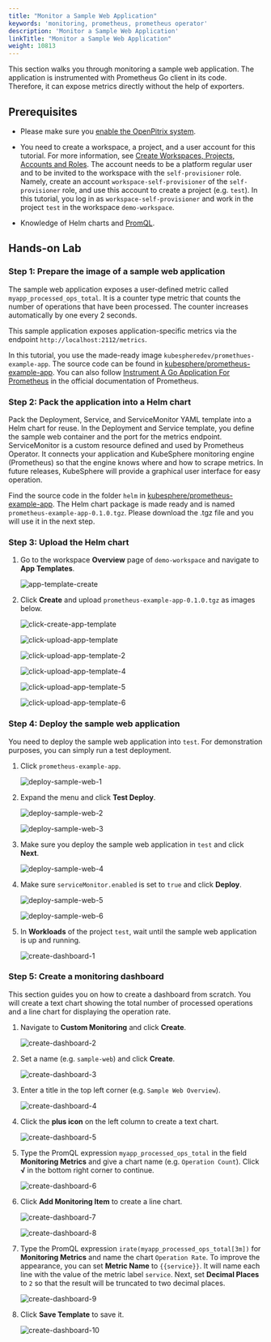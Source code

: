```yaml
---
title: "Monitor a Sample Web Application"
keywords: 'monitoring, prometheus, prometheus operator'
description: 'Monitor a Sample Web Application'
linkTitle: "Monitor a Sample Web Application"
weight: 10813
---
```


This section walks you through monitoring a sample web application. The application is instrumented with Prometheus Go client in its code. Therefore, it can expose metrics directly without the help of exporters.

## Prerequisites

- Please make sure you [enable the OpenPitrix system](../../../../pluggable-components/app-store/).
- You need to create a workspace, a project, and a user account for this tutorial. For more information, see [Create Workspaces, Projects, Accounts and Roles](../../../../quick-start/create-workspace-and-project/). The account needs to be a platform regular user and to be invited to the workspace with the `self-provisioner` role. Namely, create an account `workspace-self-provisioner` of the `self-provisioner` role, and use this account to create a project (e.g. `test`). In this tutorial, you log in as `workspace-self-provisioner` and work in the project `test` in the workspace `demo-workspace`.

- Knowledge of Helm charts and [PromQL](https://prometheus.io/docs/prometheus/latest/querying/examples/).

## Hands-on Lab

### Step 1: Prepare the image of a sample web application

The sample web application exposes a user-defined metric called `myapp_processed_ops_total`. It is a counter type metric that counts the number of operations that have been processed. The counter increases automatically by one every 2 seconds.

This sample application exposes application-specific metrics via the endpoint `http://localhost:2112/metrics`.

In this tutorial, you use the made-ready image `kubespheredev/promethues-example-app`. The source code can be found in [kubesphere/prometheus-example-app](https://github.com/kubesphere/prometheus-example-app). You can also follow [Instrument A Go Application For Prometheus](https://prometheus.io/docs/guides/go-application/) in the official documentation of Prometheus.

### Step 2: Pack the application into a Helm chart

Pack the Deployment, Service, and ServiceMonitor YAML template into a Helm chart for reuse. In the Deployment and Service template, you define the sample web container and the port for the metrics endpoint. ServiceMonitor is a custom resource defined and used by Prometheus Operator. It connects your application and KubeSphere monitoring engine (Prometheus) so that the engine knows where and how to scrape metrics. In future releases, KubeSphere will provide a graphical user interface for easy operation.

Find the source code in the folder `helm` in [kubesphere/prometheus-example-app](https://github.com/kubesphere/prometheus-example-app). The Helm chart package is made ready and is named `prometheus-example-app-0.1.0.tgz`. Please download the .tgz file and you will use it in the next step.

### Step 3: Upload the Helm chart

1. Go to the workspace **Overview** page of `demo-workspace` and navigate to **App Templates**.

    ![app-template-create](/images/docs/project-user-guide/custom-application-monitoring/app-template-create.jpg)

2. Click **Create** and upload `prometheus-example-app-0.1.0.tgz` as images below.

    ![click-create-app-template](/images/docs/project-user-guide/custom-application-monitoring/click-create-app-template.jpg)

    ![click-upload-app-template](/images/docs/project-user-guide/custom-application-monitoring/click-upload-app-template.jpg)

    ![click-upload-app-template-2](/images/docs/project-user-guide/custom-application-monitoring/click-upload-app-template-2.jpg)

    ![click-upload-app-template-4](/images/docs/project-user-guide/custom-application-monitoring/click-upload-app-template-4.jpg)

    ![click-upload-app-template-5](/images/docs/project-user-guide/custom-application-monitoring/click-upload-app-template-5.jpg)

    ![click-upload-app-template-6](/images/docs/project-user-guide/custom-application-monitoring/click-upload-app-template-6.jpg)

### Step 4: Deploy the sample web application

You need to deploy the sample web application into `test`. For demonstration purposes, you can simply run a test deployment.

1. Click `prometheus-example-app`.

    ![deploy-sample-web-1](/images/docs/project-user-guide/custom-application-monitoring/deploy-sample-web-1.jpg)

2. Expand the menu and click **Test Deploy**.

    ![deploy-sample-web-2](/images/docs/project-user-guide/custom-application-monitoring/deploy-sample-web-2.jpg)

    ![deploy-sample-web-3](/images/docs/project-user-guide/custom-application-monitoring/deploy-sample-web-3.jpg)

3. Make sure you deploy the sample web application in `test` and click **Next**.

    ![deploy-sample-web-4](/images/docs/project-user-guide/custom-application-monitoring/deploy-sample-web-4.jpg)

4. Make sure `serviceMonitor.enabled` is set to `true` and click **Deploy**.

    ![deploy-sample-web-5](/images/docs/project-user-guide/custom-application-monitoring/deploy-sample-web-5.jpg)

    ![deploy-sample-web-6](/images/docs/project-user-guide/custom-application-monitoring/deploy-sample-web-6.jpg)

5. In **Workloads** of the project `test`, wait until the sample web application is up and running.

    ![create-dashboard-1](/images/docs/project-user-guide/custom-application-monitoring/create-dashboard-1.jpg)

### Step 5: Create a monitoring dashboard

This section guides you on how to create a dashboard from scratch. You will create a text chart showing the total number of processed operations and a line chart for displaying the operation rate.

1. Navigate to **Custom Monitoring** and click **Create**.

    ![create-dashboard-2](/images/docs/project-user-guide/custom-application-monitoring/create-dashboard-2.jpg)

2. Set a name (e.g. `sample-web`) and click **Create**.

    ![create-dashboard-3](/images/docs/project-user-guide/custom-application-monitoring/create-dashboard-3.jpg)

3. Enter a title in the top left corner (e.g. `Sample Web Overview`).

    ![create-dashboard-4](/images/docs/project-user-guide/custom-application-monitoring/create-dashboard-4.jpg)

4. Click the **plus icon** on the left column to create a text chart.

    ![create-dashboard-5](/images/docs/project-user-guide/custom-application-monitoring/create-dashboard-5.jpg)

5. Type the PromQL expression `myapp_processed_ops_total` in the field **Monitoring Metrics** and give a chart name (e.g. `Operation Count`). Click **√** in the bottom right corner to continue.

    ![create-dashboard-6](/images/docs/project-user-guide/custom-application-monitoring/create-dashboard-6.jpg)

6. Click **Add Monitoring Item** to create a line chart.

    ![create-dashboard-7](/images/docs/project-user-guide/custom-application-monitoring/create-dashboard-7.jpg)

    ![create-dashboard-8](/images/docs/project-user-guide/custom-application-monitoring/create-dashboard-8.jpg)

7. Type the PromQL expression `irate(myapp_processed_ops_total[3m])` for **Monitoring Metrics** and name the chart `Operation Rate`. To improve the appearance, you can set **Metric Name** to `{{service}}`. It will name each line with the value of the metric label `service`. Next, set **Decimal Places** to `2` so that the result will be truncated to two decimal places.

    ![create-dashboard-9](/images/docs/project-user-guide/custom-application-monitoring/create-dashboard-9.jpg)

8. Click **Save Template** to save it.

    ![create-dashboard-10](/images/docs/project-user-guide/custom-application-monitoring/create-dashboard-10.jpg)